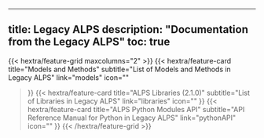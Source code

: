 
---
title: Legacy ALPS
description: "Documentation from the Legacy ALPS"
toc: true
---

{{< hextra/feature-grid maxcolumns="2" >}}
  {{< hextra/feature-card
    title="Models and Methods"
    subtitle="List of Models and Methods in Legacy ALPS"
    link="models"
    icon=""
  >}}
  {{< hextra/feature-card
    title="ALPS Libraries (2.1.0)"
    subtitle="List of Libraries in Legacy ALPS"
    link="libraries"
    icon=""
  >}}
  {{< hextra/feature-card
    title="ALPS Python Modules API"
    subtitle="API Reference Manual for Python in Legacy ALPS"
    link="pythonAPI"
    icon=""
  >}}
{{< /hextra/feature-grid >}}




